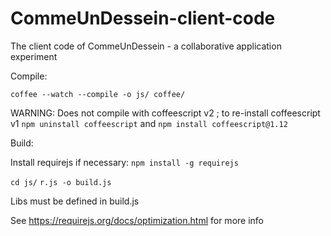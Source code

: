 # CommeUnDessein-client-code

The client code of CommeUnDessein - a collaborative application experiment

Compile: 

`coffee --watch --compile -o js/ coffee/`

WARNING: Does not compile with coffeescript v2 ; to re-install coffeescript v1 `npm uninstall coffeescript` and `npm install coffeescript@1.12`

Build:

Install requirejs if necessary: `npm install -g requirejs`

`cd js/`
`r.js -o build.js`

Libs must be defined in build.js

See https://requirejs.org/docs/optimization.html for more info
